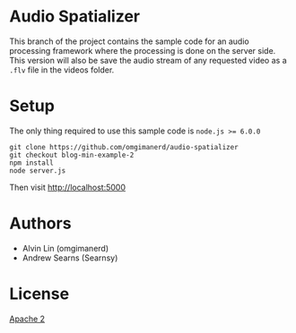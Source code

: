 # Audio Spatializer
This branch of the project contains the sample code for an audio processing
framework where the processing is done on the server side. This version
will also be save the audio stream of any requested video as a `.flv` file
in the videos folder.

# Setup
The only thing required to use this sample code is `node.js >= 6.0.0`
```
git clone https://github.com/omgimanerd/audio-spatializer
git checkout blog-min-example-2
npm install
node server.js
```
Then visit [http://localhost:5000](http://localhost:5000)

# Authors
  - Alvin Lin (omgimanerd)
  - Andrew Searns (Searnsy)

# License
[Apache 2](https://github.com/omgimanerd/audio-spatializer/blob/master/LICENSE)
